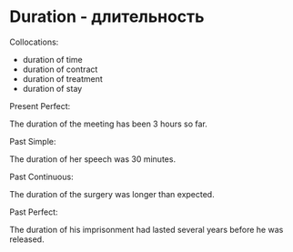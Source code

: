 # Duration - длительность

Collocations:

- duration of time
- duration of contract
- duration of treatment
- duration of stay


Present Perfect:

The duration of the meeting has been 3 hours so far.

Past Simple:

The duration of her speech was 30 minutes.

Past Continuous:

The duration of the surgery was longer than expected.

Past Perfect:

The duration of his imprisonment had lasted several years before he was released.